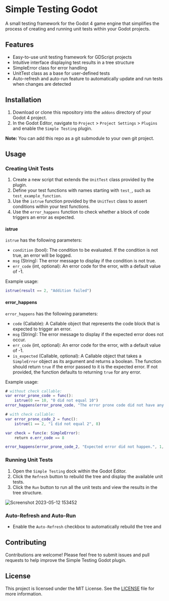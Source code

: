 # Simple Testing Godot

A small testing framework for the Godot 4 game engine that simplifies the process of creating and running unit tests within your Godot projects.

## Features

- Easy-to-use unit testing framework for GDScript projects
- Intuitive interface displaying test results in a tree structure
- SimpleError class for error handling
- UnitTest class as a base for user-defined tests
- Auto-refresh and auto-run feature to automatically update and run tests when changes are detected

## Installation

1. Download or clone this repository into the `addons` directory of your Godot 4 project.
2. In the Godot Editor, navigate to `Project` > `Project Settings` > `Plugins` and enable the `Simple Testing` plugin.

**Note:** You can add this repo as a git submodule to your own git project.

## Usage

### Creating Unit Tests

1. Create a new script that extends the `UnitTest` class provided by the plugin.
2. Define your test functions with names starting with `test_`, such as `test_example_function`.
3. Use the `istrue` function provided by the `UnitTest` class to assert conditions within your test functions.
4. Use the `error_happens` function to check whether a block of code triggers an error as expected.

#### istrue

`istrue` has the following parameters:

- `condition` (bool): The condition to be evaluated. If the condition is not true, an error will be logged.
- `msg` (String): The error message to display if the condition is not true.
- `err_code` (int, optional): An error code for the error, with a default value of -1.

Example usage:

```gd
istrue(result == 2, "Addition failed")
```

#### error_happens

`error_happens` has the following parameters:

- `code` (Callable): A Callable object that represents the code block that is expected to trigger an error.
- `msg` (String): The error message to display if the expected error does not occur.
- `err_code` (int, optional): An error code for the error, with a default value of -1.
- `is_expected` (Callable, optional): A Callable object that takes a `SimpleError` object as its argument and returns a boolean. The function should return `true` if the error passed to it is the expected error. If not provided, the function defaults to returning `true` for any error.

Example usage:

```gd
# without check callable:
var error_prone_code = func():
    istrue(0 == 10, "0 did not equal 10")
error_happens(error_prone_code, "The error prone code did not have any errors")

# with check callable:
var error_prone_code_2 = func():
    istrue(1 == 2, "1 did not equal 2", 8)

var check = func(e: SimpleError):
    return e.err_code == 8

error_happens(error_prone_code_2, "Expected error did not happen.", 1, check)
```


### Running Unit Tests

1. Open the `Simple Testing` dock within the Godot Editor.
2. Click the `Refresh` button to rebuild the tree and display the available unit tests.
3. Click the `Run` button to run all the unit tests and view the results in the tree structure.

![Screenshot 2023-05-12 153452](https://github.com/accmltr/simple-testing-godot/assets/19354678/ac80f5f8-443d-4535-8dc1-b41f226cac5d)

### Auto-Refresh and Auto-Run

- Enable the `Auto-Refresh` checkbox to automatically rebuild the tree and

## Contributing

Contributions are welcome! Please feel free to submit issues and pull requests to help improve the Simple Testing Godot plugin.

## License

This project is licensed under the MIT License. See the [LICENSE](LICENSE) file for more information.
